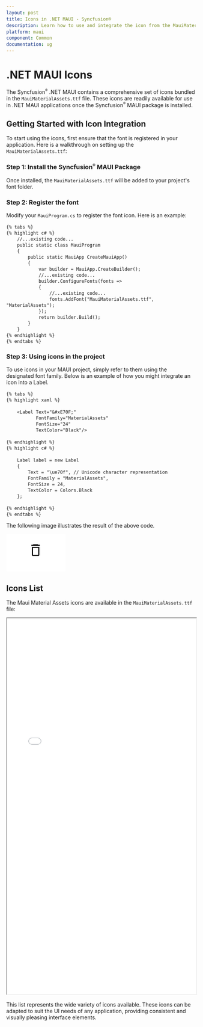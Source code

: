 ```yaml
---
layout: post
title: Icons in .NET MAUI - Syncfusion®
description: Learn how to use and integrate the icon from the MauiMaterialAssets.ttf file in Syncfusion® .NET MAUI components.
platform: maui
component: Common
documentation: ug
---
```


# .NET MAUI Icons

The Syncfusion<sup style="font-size:70%">&reg;</sup> .NET MAUI contains a comprehensive set of icons bundled in the `MauiMaterialAssets.ttf` file. These icons are readily available for use in .NET MAUI applications once the Syncfusion<sup style="font-size:70%">&reg;</sup> MAUI package is installed.

## Getting Started with Icon Integration

To start using the icons, first ensure that the font is registered in your application. Here is a walkthrough on setting up the `MauiMaterialAssets.ttf`:

### Step 1: Install the Syncfusion<sup style="font-size:70%">&reg;</sup> MAUI Package

Once installed, the `MauiMaterialAssets.ttf` will be added to your project's font folder.

### Step 2: Register the font

Modify your `MauiProgram.cs` to register the font icon. Here is an example:

    {% tabs %}
    {% highlight c# %}
        //...existing code...
        public static class MauiProgram
        {
            public static MauiApp CreateMauiApp()
            {
                var builder = MauiApp.CreateBuilder();
                //...existing code...
                builder.ConfigureFonts(fonts =>
                {
                    //...existing code...
                    fonts.AddFont("MauiMaterialAssets.ttf", "MaterialAssets");
                });
                return builder.Build();
            }
        }
    {% endhighlight %}
    {% endtabs %}

### Step 3: Using icons in the project

To use icons in your MAUI project, simply refer to them using the designated font family. Below is an example of how you might integrate an icon into a Label.

    {% tabs %}
    {% highlight xaml %}

        <Label Text="&#xE70F;"
               FontFamily="MaterialAssets"
               FontSize="24"
               TextColor="Black"/>
            
    {% endhighlight %}
    {% highlight c# %}

        Label label = new Label
        {
            Text = "\ue70f", // Unicode character representation
            FontFamily = "MaterialAssets",
            FontSize = 24,
            TextColor = Colors.Black 
        };

    {% endhighlight %}
    {% endtabs %}

The following image illustrates the result of the above code.

![Delete Icon](images/delete_icon.png)

## Icons List

The Maui Material Assets icons are available in the `MauiMaterialAssets.ttf` file:

<iframe src="fonts/demo.html" style="height:1000px;width:100%;"></iframe>

This list represents the wide variety of icons available. These icons can be adapted to suit the UI needs of any application, providing consistent and visually pleasing interface elements.
